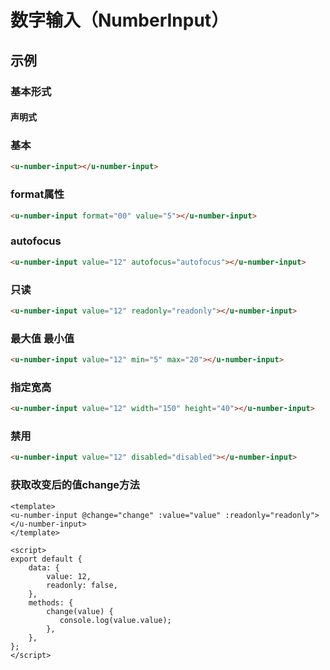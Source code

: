# 数字输入（NumberInput）

## 示例
### 基本形式

#### 声明式

### 基本
``` html
<u-number-input></u-number-input>
```

### format属性
``` html
<u-number-input format="00" value="5"></u-number-input>
```

### autofocus
``` html
<u-number-input value="12" autofocus="autofocus"></u-number-input>
```

### 只读
``` html
<u-number-input value="12" readonly="readonly"></u-number-input>
```

### 最大值 最小值
``` html
<u-number-input value="12" min="5" max="20"></u-number-input>
```

### 指定宽高
``` html
<u-number-input value="12" width="150" height="40"></u-number-input>
```

### 禁用
``` html
<u-number-input value="12" disabled="disabled"></u-number-input>
```

### 获取改变后的值change方法
``` vue
<template>
<u-number-input @change="change" :value="value" :readonly="readonly"></u-number-input>
</template>

<script>
export default {
	data: {
		value: 12,
		readonly: false,
	},
    methods: {
        change(value) {
           console.log(value.value);
        },
    },
};
</script>
```
